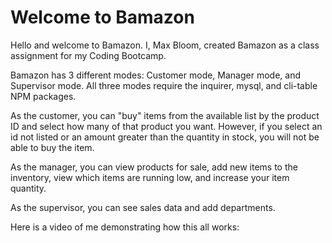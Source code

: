 # Welcome to Bamazon

Hello and welcome to Bamazon. I, Max Bloom, created Bamazon as a class assignment for my Coding Bootcamp.

Bamazon has 3 different modes: Customer mode, Manager mode, and Supervisor mode. All three modes require the inquirer, mysql, and cli-table NPM packages.

As the customer, you can "buy" items from the available list by the product ID and select how many of that product you want. However, if you select an id not listed or an amount greater than the quantity in stock, you will not be able to buy the item.

As the manager, you can view products for sale, add new items to the inventory, view which items are running low, and increase your item quantity.

As the supervisor, you can see sales data and add departments.

Here is a video of me demonstrating how this all works: 